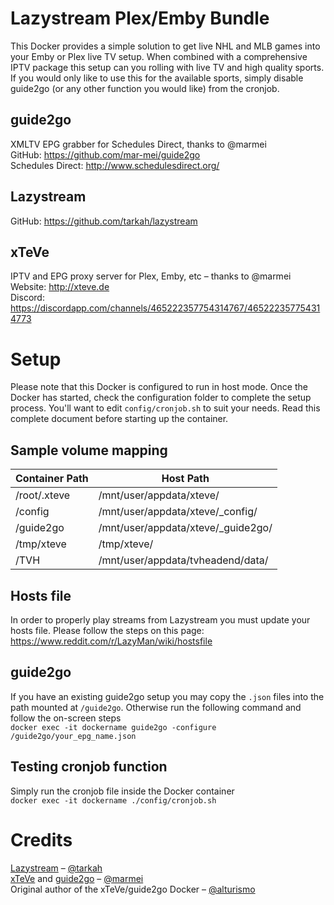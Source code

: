 # Lazystream Plex/Emby Bundle

This Docker provides a simple solution to get live NHL and MLB games into your Emby or Plex live TV setup. When combined with a comprehensive IPTV package this setup can you rolling with live TV and high quality sports. If you would only like to use this for the available sports, simply disable guide2go (or any other function you would like) from the cronjob.

## guide2go

XMLTV EPG grabber for Schedules Direct, thanks to @marmei  
GitHub: https://github.com/mar-mei/guide2go  
Schedules Direct: http://www.schedulesdirect.org/

## Lazystream

GitHub: https://github.com/tarkah/lazystream

## xTeVe

IPTV and EPG proxy server for Plex, Emby, etc – thanks to @marmei  
Website: http://xteve.de  
Discord: https://discordapp.com/channels/465222357754314767/465222357754314773

# Setup

Please note that this Docker is configured to run in host mode. Once the Docker has started, check the configuration folder to complete the setup process. You'll want to edit `config/cronjob.sh` to suit your needs. Read this complete document before starting up the container.

## Sample volume mapping

| Container Path | Host Path                           |
| -------------- | ----------------------------------- |
| /root/.xteve   | /mnt/user/appdata/xteve/            |
| /config        | /mnt/user/appdata/xteve/\_config/   |
| /guide2go      | /mnt/user/appdata/xteve/\_guide2go/ |
| /tmp/xteve     | /tmp/xteve/                         |
| /TVH           | /mnt/user/appdata/tvheadend/data/   |

## Hosts file

In order to properly play streams from Lazystream you must update your hosts file. Please follow the steps on this page: https://www.reddit.com/r/LazyMan/wiki/hostsfile

## guide2go

If you have an existing guide2go setup you may copy the `.json` files into the path mounted at `/guide2go`. Otherwise run the following command and follow the on-screen steps  
`docker exec -it dockername guide2go -configure /guide2go/your_epg_name.json`

## Testing cronjob function

Simply run the cronjob file inside the Docker container  
`docker exec -it dockername ./config/cronjob.sh`

# Credits

[Lazystream](https://github.com/tarkah/lazystream) – [@tarkah](https://github.com/tarkah/)  
[xTeVe](https://github.com/xteve-project/xTeVe) and [guide2go](https://github.com/mar-mei/guide2go) – [@marmei](https://github.com/mar-mei)  
Original author of the xTeVe/guide2go Docker – [@alturismo](https://github.com/alturismo)
